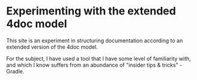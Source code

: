 # Experimenting with the extended 4doc model

This site is an experiment in structuring documentation according to an extended version of the 4doc model.

For the subject, I have used a tool that I have some level of familiarity with, and which I know suffers from an abundance of "insider tips & tricks" - Gradle.
